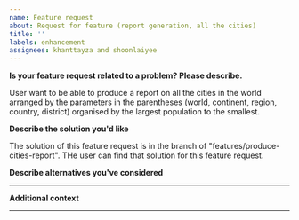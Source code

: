 ```yaml
---
name: Feature request
about: Request for feature (report generation, all the cities)
title: ''
labels: enhancement
assignees: khanttayza and shoonlaiyee
---
```


**Is your feature request related to a problem? Please describe.**

User want to be able to produce a report on all the cities in the world arranged by the parameters in the parentheses (world, continent, region, country, district) organised by the largest population to the smallest.

**Describe the solution you'd like**

The solution of this feature request is in the branch of "features/produce-cities-report". THe user can find that solution for this feature request. 

**Describe alternatives you've considered**

---

**Additional context**


---
